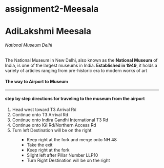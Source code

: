 # assignment2-Meesala
<h1>AdiLakshmi Meesala</h1>
<h6>National Museum Delhi</h6>
<p>The National Museum in New Delhi, also known as the <b>National Museum</b> of India, is one of the largest museums in India. <b>Established in 1949</b>, it holds a variety of articles ranging from pre-historic era to modern works of art
</p>

<h4><b>The way to Airport to Museum</b></h4>
<hr>
<h4> </b>step by step directions for traveling to the museum from the airport</b></h4>
<ol>
   <li>Head west toward T3 Arrival Rd</li>
   <li>Continue onto T3 Arrival Rd</li>
   <li>Continue onto Indira Gandhi International T3 Rd</li>
   <li>Continue onto IGI Rd/Northern Access Rd</li>
   <li>Turn left Destination will be on the right</li>
<ol>
<ul>
    <li>Keep right at the fork and merge onto NH 48</li>
    <li>Take the exit</li>
    <li>Keep right at the fork</li>
    <li>Slight left after Pillar Number LLP10 </li>
    <li>Turn Right Destination will be on the right</li>
</ul>